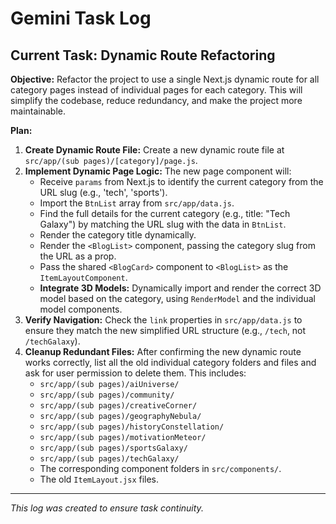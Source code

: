 
# Gemini Task Log

## Current Task: Dynamic Route Refactoring

**Objective:** Refactor the project to use a single Next.js dynamic route for all category pages instead of individual pages for each category. This will simplify the codebase, reduce redundancy, and make the project more maintainable.

**Plan:**

1.  **Create Dynamic Route File:** Create a new dynamic route file at `src/app/(sub pages)/[category]/page.js`.
2.  **Implement Dynamic Page Logic:** The new page component will:
    *   Receive `params` from Next.js to identify the current category from the URL slug (e.g., 'tech', 'sports').
    *   Import the `BtnList` array from `src/app/data.js`.
    *   Find the full details for the current category (e.g., title: "Tech Galaxy") by matching the URL slug with the data in `BtnList`.
    *   Render the category title dynamically.
    *   Render the `<BlogList>` component, passing the category slug from the URL as a prop.
    *   Pass the shared `<BlogCard>` component to `<BlogList>` as the `ItemLayoutComponent`.
    *   **Integrate 3D Models:** Dynamically import and render the correct 3D model based on the category, using `RenderModel` and the individual model components.
3.  **Verify Navigation:** Check the `link` properties in `src/app/data.js` to ensure they match the new simplified URL structure (e.g., `/tech`, not `/techGalaxy`).
4.  **Cleanup Redundant Files:** After confirming the new dynamic route works correctly, list all the old individual category folders and files and ask for user permission to delete them. This includes:
    *   `src/app/(sub pages)/aiUniverse/`
    *   `src/app/(sub pages)/community/`
    *   `src/app/(sub pages)/creativeCorner/`
    *   `src/app/(sub pages)/geographyNebula/`
    *   `src/app/(sub pages)/historyConstellation/`
    *   `src/app/(sub pages)/motivationMeteor/`
    *   `src/app/(sub pages)/sportsGalaxy/`
    *   `src/app/(sub pages)/techGalaxy/`
    *   The corresponding component folders in `src/components/`.
    *   The old `ItemLayout.jsx` files.

---
*This log was created to ensure task continuity.*
